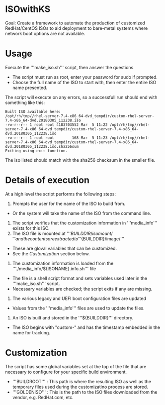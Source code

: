 # ISOwithKS
Goal: Create a framework to automate the production of customized RedHat/CentOS ISOs to aid deployment to bare-metal systems where network boot options are not available.

Usage
=====

Execute the '''make_iso.sh''' script, then answer the questions.
 * The script must run as root, enter your password for sudo if prompted.
 * Choose the full name of the ISO to start with, then enter the entire ISO name presented.

The script will execute on any errors, so a successfull run should end with something like this:

    Built ISO available here:
    /opt/rh/tmp//rhel-server-7.4-x86_64-dvd_tempdir/custom-rhel-server-7.4-x86_64-dvd.20180305_112238.iso
    -rw-r--r-- 1 root root 4183703552 Mar  5 11:22 /opt/rh/tmp//rhel-server-7.4-x86_64-dvd_tempdir/custom-rhel-server-7.4-x86_64-dvd.20180305_112238.iso
    -rw-r--r-- 1 root root        168 Mar  5 11:23 /opt/rh/tmp//rhel-server-7.4-x86_64-dvd_tempdir/custom-rhel-server-7.4-x86_64-dvd.20180305_112238.iso.sha256sum
    Exiting using exit function.

The iso listed should match with the sha256 checksum in the smaller file.

Details of execution
====================

At a high level the script performs the following steps:
1. Prompts the user for the name of the ISO to build from.
  * Or the system will take the name of the ISO from the command line.
1. The script verifies that the customization information in '''media_info''' exists for this ISO.
1. The ISO file is mounted at '''${BUILDDIR}/isomount/''' and the contents are extracted to '''${BUILDDIR}/image/'''
  * These are gloval variables that can be customized.
  * See the *Customization* section below.
1. The customization information is loaded from the '''./media_info/${ISONAME}.info.sh''' file
  * The file is a shell script format and sets variables used later in the '''make_iso.sh''' script.
  * Necessary variables are checked; the script exits if any are missing.
1. The various legacy and UEFI boot configuration files are updated
  * Values from the '''media_info''' files are used to update the files.
1. An ISO is built and stored in the '''${BUILDDIR}''' directory.
  * The ISO begins with "custom-" and has the timestamp embedded in the name for tracking.
 
Customization
=============

The script has some global variables set at the top of the file that are necessary to configure for your specific build environment.

 * '''BUILDROOT''' : This path is where the resulting ISO as well as the temporary files used during the customizatino process are stored.
 * '''GOLDENISO''' : This is the path to the ISO files downloaded from the vendor, e.g. RedHat.com, etc.


